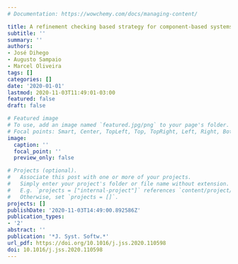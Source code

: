 ```yaml
---
# Documentation: https://wowchemy.com/docs/managing-content/

title: A refinement checking based strategy for component-based systems evolution
subtitle: ''
summary: ''
authors:
- José Dihego
- Augusto Sampaio
- Marcel Oliveira
tags: []
categories: []
date: '2020-01-01'
lastmod: 2020-11-03T11:49:01-03:00
featured: false
draft: false

# Featured image
# To use, add an image named `featured.jpg/png` to your page's folder.
# Focal points: Smart, Center, TopLeft, Top, TopRight, Left, Right, BottomLeft, Bottom, BottomRight.
image:
  caption: ''
  focal_point: ''
  preview_only: false

# Projects (optional).
#   Associate this post with one or more of your projects.
#   Simply enter your project's folder or file name without extension.
#   E.g. `projects = ["internal-project"]` references `content/project/deep-learning/index.md`.
#   Otherwise, set `projects = []`.
projects: []
publishDate: '2020-11-03T14:49:00.892586Z'
publication_types:
- '2'
abstract: ''
publication: '*J. Syst. Softw.*'
url_pdf: https://doi.org/10.1016/j.jss.2020.110598
doi: 10.1016/j.jss.2020.110598
---
```

